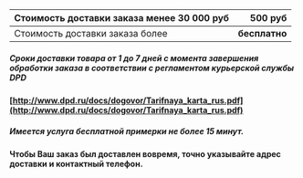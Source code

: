| Стоимость доставки заказа менее 30 000 руб |   **500 руб** |
| :----------------------------------------- | ------------: |
| Стоимость доставки заказа более            | **бесплатно** |

##### Сроки доставки товара от 1 до 7 дней с момента завершения обработки заказа в соответствии с регламентом курьерской службы DPD

#### [http://www.dpd.ru/docs/dogovor/Tarifnaya_karta_rus.pdf](http://www.dpd.ru/docs/dogovor/Tarifnaya_karta_rus.pdf)

##### Имеется услуга бесплатной примерки не более 15 минут.

#### Чтобы Ваш заказ был доставлен вовремя, точно указывайте адрес доставки и контактный телефон.
